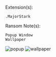 Extension(s): 
```
.MajorStark
```
Ransom Note(s): 
```
Popup Window
Wallpaper
```
![popup](https://github.com/user-attachments/assets/70921688-8d61-4d28-b7df-42c54a423e6b)
![wallpaper](https://github.com/user-attachments/assets/92333cc9-91c8-401d-bbb1-df832dbdef6e)
